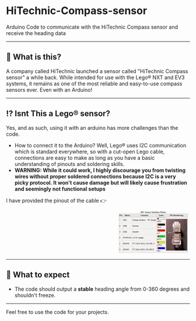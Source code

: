 # HiTechnic-Compass-sensor

Arduino Code to communicate with the HiTechnic Compass sensor and receive the heading data

---

## 🧠 What is this?

A company called HiTechnic launched a sensor called "HiTechnic Compass sensor" a while back. While intended for use with the Lego® NXT and EV3 systems, it remains as one of the most reliable and easy-to-use compass sensors ever. Even with an Arduino!

---

## ⁉️ Isnt This a Lego® sensor?
Yes, and as such, using it with an arduino has more challenges than the code. 
- How to connect it to the Arduino? Well, Lego® uses I2C communication which is standard everywhere, so with a cut-open Lego cable, connections are easy to make as long as you have a basic understanding of pinouts and soldering skills.
- **WARNING: While it could work, I highly discourage you from twisting wires without proper soldered connections because I2C is a very picky protocol. It won't cause damage but will likely cause frustration and seemingly not functional setups**

I have provided the pinout of the cable 👉

<img src="assets/pinout.png" alt="Lego Cable pinout" align="right" width="200" style="margin-left: 15px; border-radius: 12px;">
<div style="clear: right;"></div>

---

## 🔧 What to expect

- The code should output a **stable** heading angle from 0-360 degrees and shouldn't freeze.

---

Feel free to use the code for your projects.
